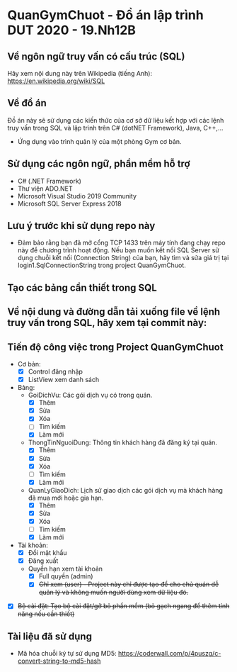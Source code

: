 # QuanGymChuot - Đồ án lập trình DUT 2020 - 19.Nh12B

## Về ngôn ngữ truy vấn có cấu trúc (SQL)
Hãy xem nội dung này trên Wikipedia (tiếng Anh): https://en.wikipedia.org/wiki/SQL
## Về đồ án
Đồ án này sẽ sử dụng các kiến thức của cơ sở dữ liệu kết hợp với các lệnh truy vấn trong SQL và lập trình trên C# (dotNET Framework), Java, C++,...
- Ứng dụng vào trình quản lý của một phòng Gym cơ bản.
## Sử dụng các ngôn ngữ, phần mềm hỗ trợ
- C# (.NET Framework)
- Thư viện ADO.NET
- Microsoft Visual Studio 2019 Community
- Microsoft SQL Server Express 2018
## Lưu ý trước khi sử dụng repo này
- Đảm bảo rằng bạn đã mở cổng TCP 1433 trên máy tính đang chạy repo này để chương trình hoạt động. Nếu bạn muốn kết nối SQL Server sử dụng chuỗi kết nối (Connection String) của bạn, hãy tìm và sửa giá trị tại login1.SqlConnectionString trong project QuanGymChuot.
## Tạo các bảng cần thiết trong SQL
Về nội dung và đường dẫn tải xuống file về lệnh truy vấn trong SQL, hãy xem tại commit này:
- 
## Tiến độ công việc trong Project QuanGymChuot
- Cơ bản:
  - [x] Control đăng nhập
  - [x] ListView xem danh sách
- Bảng:
  - GoiDichVu: Các gói dịch vụ có trong quán.
    - [x] Thêm
    - [x] Sửa
    - [x] Xóa
    - [ ] Tìm kiếm
    - [x] Làm mới

  - ThongTinNguoiDung: Thông tin khách hàng đã đăng ký tại quán.
    - [x] Thêm
    - [x] Sửa
    - [x] Xóa
    - [ ] Tìm kiếm
    - [x] Làm mới
    
  - QuanLyGiaoDich: Lịch sử giao dịch các gói dịch vụ mà khách hàng đã mua mới hoặc gia hạn.
    - [x] Thêm
    - [x] Sửa
    - [x] Xóa
    - [ ] Tìm kiếm
    - [x] Làm mới
- Tài khoản:
  - [x] Đổi mật khẩu
  - [x] Đăng xuất
  - Quyền hạn xem tài khoản
    - [x] Full quyền (admin)
    - [x] ~~Chỉ xem (user) - Project này chỉ được tạo để cho chủ quán dễ quản lý và không muốn người dùng xem dữ liệu đó.~~
- [x] ~~Bộ cài đặt: Tạo bộ cài đặt/gỡ bỏ phần mềm (bỏ gạch ngang để thêm tính năng nếu cần thiết)~~
## Tài liệu đã sử dụng
- Mã hóa chuỗi ký tự sử dụng MD5: https://coderwall.com/p/4puszg/c-convert-string-to-md5-hash
